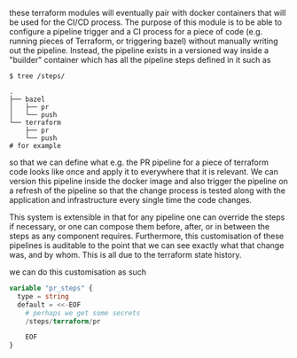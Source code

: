 these terraform modules will eventually pair with docker containers that will be used for the CI/CD process. The purpose of this module is to be able to configure a pipeline trigger and a CI process for a piece of code (e.g. running pieces of Terraform, or triggering bazel) without manually writing out the pipeline. Instead, the pipeline exists in a versioned way inside a "builder" container which has all the pipeline steps defined in it such as

```
$ tree /steps/

.
├── bazel
│   ├── pr
│   └── push
└── terraform
    ├── pr
    └── push
# for example
```

so that we can define what e.g. the PR pipeline for a piece of terraform code looks like once and apply it to everywhere that it is relevant. We can version this pipeline inside the docker image and also trigger the pipeline on a refresh of the pipeline so that the change process is tested along with the application and infrastructure every single time the code changes.

This system is extensible in that for any pipeline one can override the steps if necessary, or one can compose them before, after, or in between the steps as any component requires. Furthermore, this customisation of these pipelines is auditable to the point that we can see exactly what that change was, and by whom. This is all due to the terraform state history.

we can do this customisation as such
```Terraform
variable "pr_steps" {
  type = string
  default = <<-EOF
    # perhaps we get some secrets
    /steps/terraform/pr

    EOF
}
```
